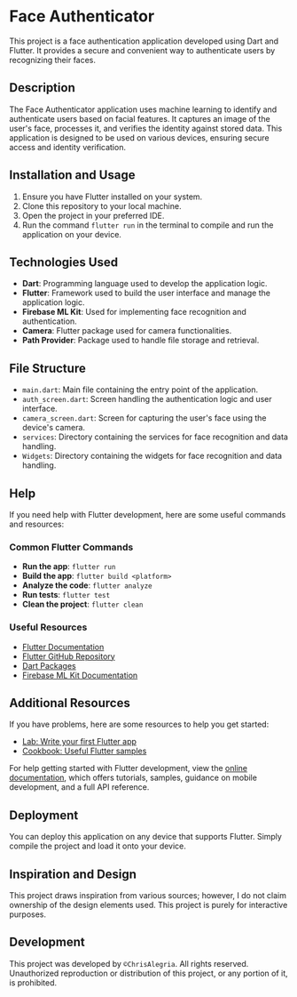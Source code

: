 # Face Authenticator
This project is a face authentication application developed using Dart and Flutter. It provides a secure and convenient way to authenticate users by recognizing their faces.

## Description
The Face Authenticator application uses machine learning to identify and authenticate users based on facial features. It captures an image of the user's face, processes it, and verifies the identity against stored data. This application is designed to be used on various devices, ensuring secure access and identity verification.

## Installation and Usage
1. Ensure you have Flutter installed on your system.
2. Clone this repository to your local machine.
3. Open the project in your preferred IDE.
4. Run the command `flutter run` in the terminal to compile and run the application on your device.

## Technologies Used
- **Dart**: Programming language used to develop the application logic.
- **Flutter**: Framework used to build the user interface and manage the application logic.
- **Firebase ML Kit**: Used for implementing face recognition and authentication.
- **Camera**: Flutter package used for camera functionalities.
- **Path Provider**: Package used to handle file storage and retrieval.

## File Structure
- `main.dart`: Main file containing the entry point of the application.
- `auth_screen.dart`: Screen handling the authentication logic and user interface.
- `camera_screen.dart`: Screen for capturing the user's face using the device's camera.
- `services`: Directory containing the services for face recognition and data handling.
- `Widgets`: Directory containing the widgets  for face recognition and data handling.

## Help
If you need help with Flutter development, here are some useful commands and resources:

### Common Flutter Commands
- **Run the app**: `flutter run`
- **Build the app**: `flutter build <platform>`
- **Analyze the code**: `flutter analyze`
- **Run tests**: `flutter test`
- **Clean the project**: `flutter clean`

### Useful Resources
- [Flutter Documentation](https://docs.flutter.dev/)
- [Flutter GitHub Repository](https://github.com/flutter/flutter)
- [Dart Packages](https://pub.dev/)
- [Firebase ML Kit Documentation](https://firebase.google.com/docs/ml-kit)

## Additional Resources
If you have problems, here are some resources to help you get started:

- [Lab: Write your first Flutter app](https://docs.flutter.dev/get-started/codelab)
- [Cookbook: Useful Flutter samples](https://docs.flutter.dev/cookbook)

For help getting started with Flutter development, view the [online documentation](https://docs.flutter.dev/), which offers tutorials, samples, guidance on mobile development, and a full API reference.

## Deployment
You can deploy this application on any device that supports Flutter. Simply compile the project and load it onto your device.

## Inspiration and Design
This project draws inspiration from various sources; however, I do not claim ownership of the design elements used. This project is purely for interactive purposes.

## Development
This project was developed by `©ChrisAlegria`. All rights reserved. Unauthorized reproduction or distribution of this project, or any portion of it, is prohibited.
